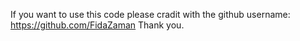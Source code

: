 If you want to use this code please cradit with the github username: https://github.com/FidaZaman
Thank you.
